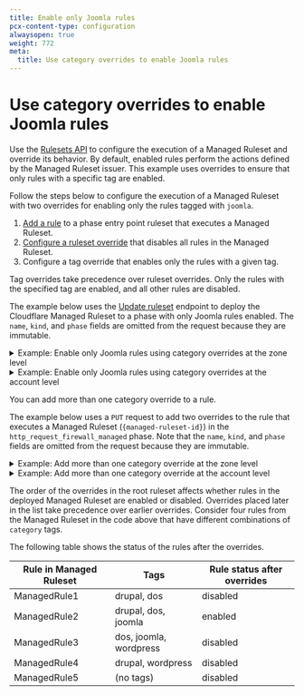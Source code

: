 ```yaml
---
title: Enable only Joomla rules
pcx-content-type: configuration
alwaysopen: true
weight: 772
meta:
  title: Use category overrides to enable Joomla rules
---
```


# Use category overrides to enable Joomla rules

Use the [Rulesets API](/rulesets-api) to configure the execution of a Managed Ruleset and override its behavior. By default, enabled rules perform the actions defined by the Managed Ruleset issuer. This example uses overrides to ensure that only rules with a specific tag are enabled.

Follow the steps below to configure the execution of a Managed Ruleset with two overrides for enabling only the rules tagged with `joomla`.

1. [Add a rule](/basic-operations/deploy-rulesets) to a phase entry point ruleset that executes a Managed Ruleset.
1. [Configure a ruleset override](/managed-rulesets/override-managed-ruleset) that disables all rules in the Managed Ruleset.
1. Configure a tag override that enables only the rules with a given tag.

Tag overrides take precedence over ruleset overrides. Only the rules with the specified tag are enabled, and all other rules are disabled.

The example below uses the [Update ruleset](/rulesets-api/update) endpoint to deploy the Cloudflare Managed Ruleset to a phase with only Joomla rules enabled. The `name`, `kind`, and `phase` fields are omitted from the request because they are immutable.

<details>
<summary>Example: Enable only Joomla rules using category overrides at the zone level</summary>
<div>

```curl
curl -X PUT \
-H "X-Auth-Email: user@cloudflare.com" \
-H "X-Auth-Key: REDACTED" \
"https://api.cloudflare.com/client/v4/zones/{zone-id}/rulesets/phases/http_request_firewall_managed/entrypoint" \
-d '{
  "rules": [
    {
      "action": "execute",
      "expression": "true",
      "action_parameters": {
        "id": "{managed-ruleset-id}",
        "overrides": {
          "enabled": false,
          "categories": [
            {
              "category": "joomla",
              "action": "block",
              "enabled": true
            }
          ]
        }
      }
    }
  ]
}'
```

- `"id": "{managed-ruleset-id}"` adds a rule to the ruleset of a phase that will apply the Cloudflare Managed Ruleset to requests for the specified zone (`{zone-id}`).
- `"enabled": false` defines an override at the ruleset level that disables all rules in the Managed Ruleset.
- `"categories": [{"category": "joomla", "action": "block", "enabled": true}]` defines an override at the tag level that enables the Joomla rules and sets their action to `block`.

</div>
</details>

<details>
<summary>Example: Enable only Joomla rules using category overrides at the account level</summary>
<div>

```curl
curl -X PUT \
-H "X-Auth-Email: user@cloudflare.com" \
-H "X-Auth-Key: REDACTED" \
"https://api.cloudflare.com/client/v4/accounts/{account-id}/rulesets/phases/http_request_firewall_managed/entrypoint" \
-d '{
  "rules": [
    {
      "action": "execute",
      "expression": "cf.zone.name eq \"example.com\"",
      "action_parameters": {
        "id": "{managed-ruleset-id}",
        "overrides": {
          "enabled": false,
          "categories": [
            {
              "category": "joomla",
              "action": "block",
              "enabled": true
            }
          ]
        }
      }
    }
  ]
}'
```

- `"id": "{managed-ruleset-id}"` adds a rule to the ruleset of a phase that will apply the Cloudflare Managed Ruleset to requests for `example.com`.
- `"enabled": false` defines an override at the ruleset level that disables all rules in the Managed Ruleset.
- `"categories": [{"category": "joomla", "action": "block", "enabled": true}]` defines an override at the tag level that enables the Joomla rules and sets their action to `block`.

</div>
</details>

You can add more than one category override to a rule.

The example below uses a `PUT` request to add two overrides to the rule that executes a Managed Ruleset (`{managed-ruleset-id}`) in the `http_request_firewall_managed` phase. Note that the `name`, `kind`, and `phase` fields are omitted from the request because they are immutable.

<details>
<summary>Example: Add more than one category override at the zone level</summary>
<div>

```curl
curl -X PUT \
-H "X-Auth-Email: user@cloudflare.com" \
-H "X-Auth-Key: REDACTED" \
"https://api.cloudflare.com/client/v4/zones/{zone-id}/rulesets/phases/http_request_firewall_managed/entrypoint" \
-d '{
  "rules": [
    {
      "action": "execute",
      "expression": "true",
      "action_parameters": {
        "id": "{managed-ruleset-id}",
        "overrides": {
          "enabled": false,
          "categories": [
            {
              "category": "joomla",
              "action": "log",
              "enabled": true
            },
            {
              "category": "wordpress",
              "enabled": false
            }
          ]
        }
      }
    }
  ]
}'
```

</div>
</details>

<details>
<summary>Example: Add more than one category override at the account level</summary>
<div>

```curl
curl -X PUT \
-H "X-Auth-Email: user@cloudflare.com" \
-H "X-Auth-Key: REDACTED" \
"https://api.cloudflare.com/client/v4/account/{account-id}/rulesets/phases/http_request_firewall_managed/entrypoint" \
-d '{
  "rules": [
    {
      "action": "execute",
      "expression": "cf.zone.name eq \"example.com\"",
      "action_parameters": {
        "id": "{managed-ruleset-id}",
        "overrides": {
          "enabled": false,
          "categories": [
            {
              "category": "joomla",
              "action": "log",
              "enabled": true
            },
            {
              "category": "wordpress",
              "enabled": false
            }
          ]
        }
      }
    }
  ]
}'
```

</div>
</details>

The order of the overrides in the root ruleset affects whether rules in the deployed Managed Ruleset are enabled or disabled. Overrides placed later in the list take precedence over earlier overrides. Consider four rules from the Managed Ruleset in the code above that have different combinations of `category` tags.

The following table shows the status of the rules after the overrides.

<table>
  <thead>
    <tr>
      <th>Rule in Managed Ruleset</th>
      <th>Tags</th>
      <th>Rule status after overrides</th>
    </tr>
  </thead>
  <tbody>
    <tr>
      <td>ManagedRule1</td>
      <td>drupal, dos</td>
      <td>disabled</td>
    </tr>
    <tr>
      <td>ManagedRule2</td>
      <td>drupal, dos, joomla</td>
      <td>enabled</td>
    </tr>
    <tr>
      <td>ManagedRule3</td>
      <td>dos, joomla, wordpress</td>
      <td>disabled</td>
    </tr>
    <tr>
      <td>ManagedRule4</td>
      <td>drupal, wordpress</td>
      <td>disabled</td>
    </tr>
    <tr>
      <td>ManagedRule5</td>
      <td>(no tags)</td>
      <td>disabled</td>
    </tr>
  </tbody>
</table>